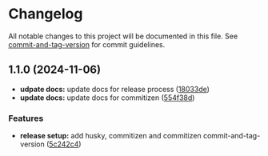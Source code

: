 # Changelog

All notable changes to this project will be documented in this file. See [commit-and-tag-version](https://github.com/absolute-version/commit-and-tag-version) for commit guidelines.

## 1.1.0 (2024-11-06)


* **udpate docs:** update docs for release process ([18033de](https://github.com/kamran-plt/release-process/commit/18033deaf1f21c82d87dbc0221cfe11fbc3d0ad5))
* **update docs:** update docs for commitizen ([554f38d](https://github.com/kamran-plt/release-process/commit/554f38dd598403ace8928b48f28acf079ad8d269))


### Features

* **release setup:** add husky, commitizen and commitizen commit-and-tag-version ([5c242c4](https://github.com/kamran-plt/release-process/commit/5c242c4abafc0a5a03b1d3cfef321d4ba24628a9))
